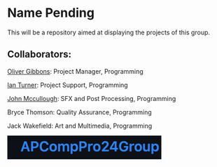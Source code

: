# Name Pending
This will be a repository aimed at displaying the projects of this group. 
## Collaborators: 

[Oliver Gibbons](https://github.com/OliverGibbons1): Project Manager, Programming

[Ian Turner](https://github.com/Ian-Turner4): Project Support, Programming

[John Mccullough](https://github.com/jemrules): SFX and Post Processing, Programming

Bryce Thomson: Quality Assurance, Programming

Jack Wakefield: Art and Multimedia, Programming

![image](https://github.com/OliverGibbons1/APCompPro24Group/blob/main/images/Screenshot%202023-10-09%20at%208.47.38%20AM.png?raw=true)
